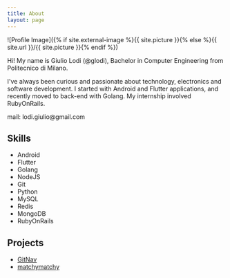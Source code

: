 ```yaml
---
title: About
layout: page
---
```

![Profile Image]({% if site.external-image %}{{ site.picture }}{% else %}{{ site.url }}/{{ site.picture }}{% endif %})

<p>Hi! My name is Giulio Lodi (@glodi), Bachelor in Computer Engineering from Politecnico di Milano.</p>

<p>I've always been curious and passionate about technology, electronics and software development. I started with 
Android and Flutter applications, and recently moved to back-end with Golang. My internship involved RubyOnRails.</p>

<p>mail: lodi.giulio@gmail.com</p>

<h2>Skills</h2>

<ul class="skill-list">
	<li>Android</li>
	<li>Flutter</li>
	<li>Golang</li>
	<li>NodeJS</li>
	<li>Git</li>
	<li>Python</li>
	<li>MySQL</li>
	<li>Redis</li>
	<li>MongoDB</li>
	<li>RubyOnRails</li>
</ul>

<h2>Projects</h2>

<ul>
	<li><a href="https://github.com/GLodi/GitNav">GitNav</a></li>
	<li><a href="https://github.com/GLodi/matchymatchy">matchymatchy</a></li>
</ul>
